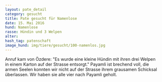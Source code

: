 ```yaml
---
layout: pate_detail
category: gesucht
title: Pate gesucht für Namenlose
date: 15. Mai 2016
hund: Namenlose
rasse: Hündin und 3 Welpen
alter:
hash_tag: patenschaft
image_hund: img/tiere/gesucht/100-namenlos.jpg
---
```


Anruf kam von Özdere: "Es wurde eine kleine Hündin mit ihren drei Welpen in einem Karton auf der Strasse entsorgt."
Payamli ist brechend voll, die armen Seelen konnten wir nicht auf der Strasse ihrem grausamen Schicksal überlassen.
Wir haben sie alle vier nach Payamli geholt.

